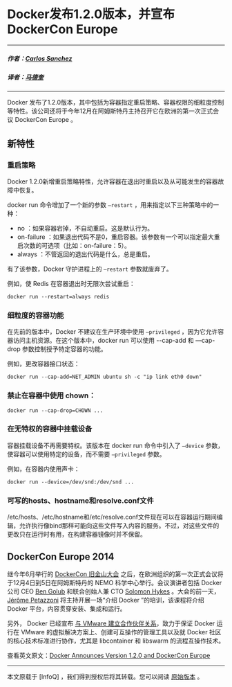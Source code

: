 # Docker发布1.2.0版本，并宣布DockerCon Europe

---

##### 作者：[Carlos Sanchez](http://www.infoq.com/cn/author/Carlos-Sanchez)

##### 译者：[马德奎](http://www.infoq.com/cn/author/%E9%A9%AC%E5%BE%B7%E5%A5%8E)

---

Docker 发布了1.2.0版本，其中包括为容器指定重启策略、容器权限的细粒度控制等特性。该公司还将于今年12月在阿姆斯特丹主持召开它在欧洲的第一次正式会议 DockerCon Europe 。

## 新特性

### 重启策略

Docker 1.2.0新增重启策略特性，允许容器在退出时重启以及从可能发生的容器故障中恢复。

docker run 命令增加了一个新的参数 `—restart` ，用来指定以下三种策略中的一种：

- no ：如果容器宕掉，不自动重启。这是默认行为。
- on-failure ：如果退出代码不是0，重启容器。该参数有一个可以指定最大重启次数的可选项（比如：on-failure：5）。
- always ：不管返回的退出代码是什么，总是重启。

有了该参数，Docker 守护进程上的 `—restart` 参数就废弃了。

例如，使 Redis 在容器退出时无限次尝试重启：

```docker run --restart=always redis```

### 细粒度的容器功能

在先前的版本中，Docker 不建议在生产环境中使用 `—privileged` ，因为它允许容器访问主机资源。在这个版本中，docker run 可以使用 --cap-add 和 —cap-drop 参数控制授予特定容器的功能。

例如，更改容器接口状态：

```docker run --cap-add=NET_ADMIN ubuntu sh -c "ip link eth0 down"```

### 禁止在容器中使用 chown：

```docker run --cap-drop=CHOWN ...```

### 在无特权的容器中挂载设备

容器挂载设备不再需要特权。该版本在 docker run 命令中引入了 `—device` 参数，使容器可以使用特定的设备，而不需要 `—privileged` 参数。

例如，在容器内使用声卡：

```docker run --device=/dev/snd:/dev/snd ...```

### 可写的hosts、hostname和resolve.conf文件

/etc/hosts、/etc/hostname和/etc/resolve.conf文件现在可以在容器运行期间编辑，允许执行像bind那样可能向这些文件写入内容的服务。不过，对这些文件的更改只在运行时有用，在构建容器镜像时并不保留。

## DockerCon Europe 2014

继今年6月举行的 [DockerCon 旧金山大会](http://www.infoq.com/news/2014/06/dockercon2014) 之后，在欧洲组织的第一次正式会议将于12月4日到5日在阿姆斯特丹的 NEMO 科学中心举行。会议演讲者包括 Docker 公司 CEO [Ben Golub](https://twitter.com/golubbe) 和联合创始人兼 CTO [Solomon Hykes](https://twitter.com/solomonstre) 。大会的前一天，[Jérôme Petazzoni](https://twitter.com/jpetazzo) 将主持开展一场“介绍 Docker ”的培训，该课程将介绍 Docker 平台，内容贯穿安装、集成和运行。

另外， Docker 已经宣布 [与 VMware 建立合作伙伴关系](http://blog.docker.com/2014/08/docker-vmware-1-1-3/)，致力于保证 Docker 运行在 VMware 的虚拟解决方案上、创建可互操作的管理工具以及就 Docker 社区的核心技术标准进行协作，尤其是 libcontainer 和 libswarm 的流程互操作技术。

查看英文原文：[Docker Announces Version 1.2.0 and DockerCon Europe](http://www.infoq.com/news/2014/09/docker-1.2-dockercon-eu)

---
本文原载于 [InfoQ] ，我们得到授权后将其转载。您可以阅读 [原始版本](http://www.infoq.com/cn/news/2014/09/docker-investment) 。

